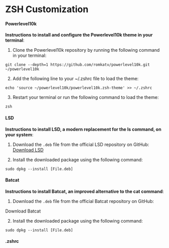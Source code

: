 # ZSH Customization

#### Powerlevel10k

**Instructions to install and configure the Powerlevel10k theme in your terminal**:

1. Clone the Powerlevel10k repository by running the following command in your terminal:
```shell
git clone --depth=1 https://github.com/romkatv/powerlevel10k.git ~/powerlevel10k
```
2. Add the following line to your ~/.zshrc file to load the theme:
```shell
echo 'source ~/powerlevel10k/powerlevel10k.zsh-theme' >> ~/.zshrc
```
3. Restart your terminal or run the following command to load the theme:
```shell
zsh
```

#### LSD

**Instructions to install LSD, a modern replacement for the ls command, on your system**:

1. Download the `.deb` file from the official LSD repository on GitHub: [Download LSD](https://github.com/lsd-rs/lsd/releases)

2. Install the downloaded package using the following command: 
```shell
sudo dpkg --install [File.deb]
```

#### Batcat

**Instructions to install Batcat, an improved alternative to the cat command**:

1. Download the `.deb` file from the official Batcat repository on GitHub:

Download Batcat

2. Install the downloaded package using the following command:

```shell
sudo dpkg --install [File.deb]
```
#### .zshrc
